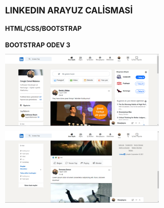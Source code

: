 # LINKEDIN ARAYUZ CALİSMASİ

## HTML/CSS/BOOTSTRAP

## BOOTSTRAP ODEV 3

![Optional Text](img/1.png)

![Optional Text](img/2.png)


